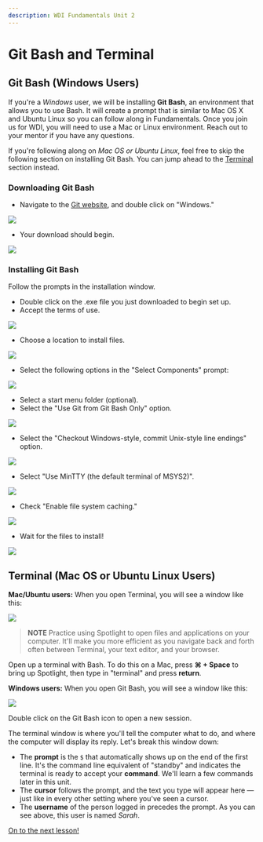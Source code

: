 ```yaml
---
description: WDI Fundamentals Unit 2
---
```


# Git Bash and Terminal

## Git Bash \(Windows Users\)

If you're a _Windows_ user, we will be installing **Git Bash**, an environment that allows you to use Bash. It will create a prompt that is similar to Mac OS X and Ubuntu Linux so you can follow along in Fundamentals. Once you join us for WDI, you will need to use a Mac or Linux environment. Reach out to your mentor if you have any questions.

If you're following along on _Mac OS or Ubuntu Linux_, feel free to skip the following section on installing Git Bash. You can jump ahead to the [Terminal](git-bash-and-terminal.md#terminal) section instead.

### Downloading Git Bash

* Navigate to the [Git website](https://git-scm.com/), and double click on "Windows."

![](../.gitbook/assets/git-bash-download-1%20%281%29.jpg)

* Your download should begin.

![](../.gitbook/assets/git-bash-download-2%20%281%29.jpg)

### Installing Git Bash

Follow the prompts in the installation window.

* Double click on the .exe file you just downloaded to begin set up.
* Accept the terms of use.

![](../.gitbook/assets/git-bash-install-1.jpg)

* Choose a location to install files.

![](../.gitbook/assets/git-bash-install-2%20%281%29.jpg)

* Select the following options in the "Select Components" prompt:

![](../.gitbook/assets/git-bash-install-3%20%281%29.jpg)

* Select a start menu folder \(optional\).
* Select the "Use Git from Git Bash Only" option.

![](../.gitbook/assets/git-bash-install-4.jpg)

* Select the "Checkout Windows-style, commit Unix-style line endings" option.

![](../.gitbook/assets/git-bash-install-5%20%281%29.jpg)

* Select "Use MinTTY \(the default terminal of MSYS2\)".

![](../.gitbook/assets/git-bash-install-6.jpg)

* Check "Enable file system caching."

![](../.gitbook/assets/git-bash-install-7%20%281%29.jpg)

* Wait for the files to install!

![](../.gitbook/assets/git-bash-install-8.jpg)

## Terminal \(Mac OS or Ubuntu Linux Users\)

**Mac/Ubuntu users:** When you open Terminal, you will see a window like this:

![](../.gitbook/assets/terminal-blank%20%281%29.gif)

> **NOTE** Practice using Spotlight to open files and applications on your computer. It'll make you more efficient as you navigate back and forth often between Terminal, your text editor, and your browser.

Open up a terminal with Bash. To do this on a Mac, press **⌘ + Space** to bring up Spotlight, then type in "terminal" and press **return**.

**Windows users:** When you open Git Bash, you will see a window like this:

![](../.gitbook/assets/git-bash.gif)

Double click on the Git Bash icon to open a new session.

The terminal window is where you'll tell the computer what to do, and where the computer will display its reply. Let's break this window down:

* The **prompt** is the `$` that automatically shows up on the end of the first line. It's the command line equivalent of "standby" and indicates the terminal is ready to accept your **command**. We'll learn a few commands later in this unit.
* The **cursor** follows the prompt, and the text you type will appear here — just like in every other setting where you've seen a cursor.
* The **username** of the person logged in precedes the prompt. As you can see above, this user is named _Sarah_.

[On to the next lesson!](text-editors-and-browsers.md)

